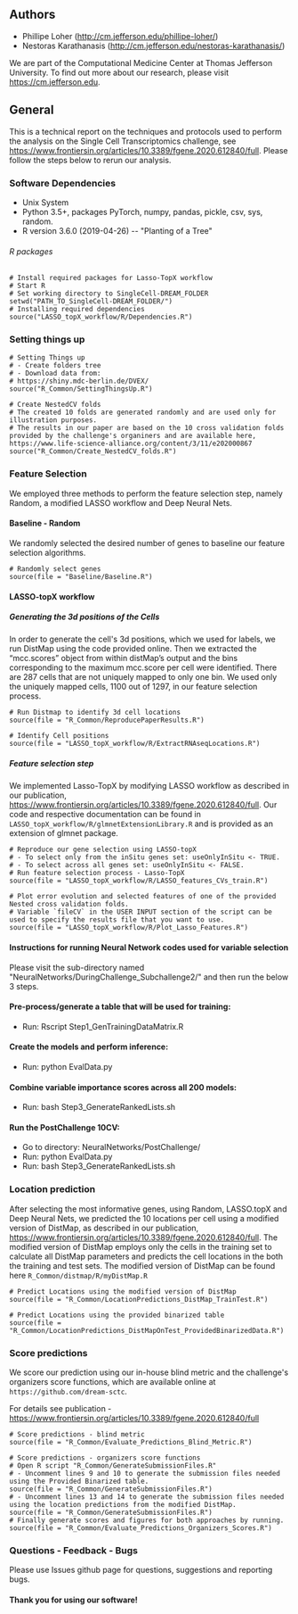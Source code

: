 Authors
-------
- Phillipe Loher (http://cm.jefferson.edu/phillipe-loher/) 
- Nestoras Karathanasis (http://cm.jefferson.edu/nestoras-karathanasis/)

We are part of the Computational Medicine Center at Thomas Jefferson University.  To find out more about our research, please visit https://cm.jefferson.edu. 


General
-------

This is a technical report on the techniques and protocols used to
perform the analysis on the Single Cell Transcriptomics challenge, see
<https://www.frontiersin.org/articles/10.3389/fgene.2020.612840/full>. Please follow the
steps below to rerun our analysis.

### Software Dependencies

* Unix System
* Python 3.5+, packages PyTorch, numpy, pandas, pickle, csv, sys, random.
* R version 3.6.0 (2019-04-26) -- "Planting of a Tree"

###### R packages

    # Install required packages for Lasso-TopX workflow 
    # Start R
    # Set working directory to SingleCell-DREAM_FOLDER
    setwd("PATH_TO_SingleCell-DREAM_FOLDER/")
    # Installing required dependencies
    source("LASSO_topX_workflow/R/Dependencies.R") 


### Setting things up

    # Setting Things up
    # - Create folders tree
    # - Download data from: 
    # https://shiny.mdc-berlin.de/DVEX/
    source("R_Common/SettingThingsUp.R")
    
    # Create NestedCV folds
    # The created 10 folds are generated randomly and are used only for illustration purposes.
    # The results in our paper are based on the 10 cross validation folds provided by the challenge's organiners and are available here, https://www.life-science-alliance.org/content/3/11/e202000867
    source("R_Common/Create_NestedCV_folds.R")


### Feature Selection 
We employed three methods to perform the feature selection step, namely Random, a modified LASSO workflow and Deep Neural Nets.

#### Baseline - Random
We randomly selected the desired number of genes to baseline our feature selection algorithms.

    # Randomly select genes
    source(file = "Baseline/Baseline.R")


#### LASSO-topX workflow

##### Generating the 3d positions of the Cells

In order to generate the cell's 3d positions, which we used for labels, we run DistMap using the code provided online. Then we extracted the “mcc.scores” object from within distMap’s output and the bins corresponding to the maximum mcc.score per cell were identified. There are 287 cells that are not uniquely mapped to only one bin. We used only the uniquely mapped cells, 1100 out of 1297, in our feature selection process.

    # Run Distmap to identify 3d cell locations
    source(file = "R_Common/ReproducePaperResults.R")
    
    # Identify Cell positions
    source(file = "LASSO_topX_workflow/R/ExtractRNAseqLocations.R")


##### Feature selection step
We implemented Lasso-TopX by modifying LASSO workflow as described in our publication, https://www.frontiersin.org/articles/10.3389/fgene.2020.612840/full.
Our code and respective documentation can be found in 
`LASSO_topX_workflow/R/glmnetExtensionLibrary.R`
and is provided as an extension of glmnet package.

    # Reproduce our gene selection using LASSO-topX 
    # - To select only from the inSitu genes set: useOnlyInSitu <- TRUE. 
    # - To select across all genes set: useOnlyInSitu <- FALSE. 
    # Run feature selection process - Lasso-TopX
    source(file = "LASSO_topX_workflow/R/LASSO_features_CVs_train.R")
    
    # Plot error evolution and selected features of one of the provided Nested cross validation folds. 
    # Variable `fileCV` in the USER INPUT section of the script can be used to specify the results file that you want to use. 
    source(file = "LASSO_topX_workflow/R/Plot_Lasso_Features.R")


#### Instructions for running Neural Network codes used for variable selection
Please visit the sub-directory named "NeuralNetworks/DuringChallenge_Subchallenge2/" and then run the below 3 steps.

#### Pre-process/generate a table that will be used for training:
* Run: Rscript Step1_GenTrainingDataMatrix.R

#### Create the models and perform inference:
* Run: python EvalData.py

#### Combine variable importance scores across all 200 models:
* Run: bash Step3_GenerateRankedLists.sh

#### Run the PostChallenge 10CV:
* Go to directory: NeuralNetworks/PostChallenge/
* Run: python EvalData.py
* Run: bash Step3_GenerateRankedLists.sh

### Location prediction
After selecting the most informative genes, using Random, LASSO.topX and Deep Neural Nets, we predicted the 10 locations per cell using a modified version of DistMap, as described in our publication, https://www.frontiersin.org/articles/10.3389/fgene.2020.612840/full. The modified version of DistMap employs only the cells in the training set to calculate all DistMap parameters and predicts the cell locations in the both the training and test sets. 
The modified version of DistMap can be found here
`R_Common/distmap/R/myDistMap.R`


    # Predict Locations using the modified version of DistMap
    source(file = "R_Common/LocationPredictions_DistMap_TrainTest.R")
    
    # Predict Locations using the provided binarized table
    source(file = "R_Common/LocationPredictions_DistMapOnTest_ProvidedBinarizedData.R")


### Score predictions 
We score our prediction using our in-house blind metric and the challenge's organizers score functions, which are available online at `https://github.com/dream-sctc`.

For details see publication - https://www.frontiersin.org/articles/10.3389/fgene.2020.612840/full

    # Score predictions - blind metric
    source(file = "R_Common/Evaluate_Predictions_Blind_Metric.R")

    # Score predictions - organizers score functions
    # Open R script "R_Common/GenerateSubmissionFiles.R"
    # - Uncomment lines 9 and 10 to generate the submission files needed using the Provided Binarized table.
    source(file = "R_Common/GenerateSubmissionFiles.R")
    # - Uncomment lines 13 and 14 to generate the submission files needed using the location predictions from the modified DistMap.
    source(file = "R_Common/GenerateSubmissionFiles.R")
    # Finally generate scores and figures for both approaches by running.
    source(file = "R_Common/Evaluate_Predictions_Organizers_Scores.R")
    
    
### Questions - Feedback - Bugs
Please use Issues github page for questions, suggestions and reporting bugs. 


#### Thank you for using our software! 




